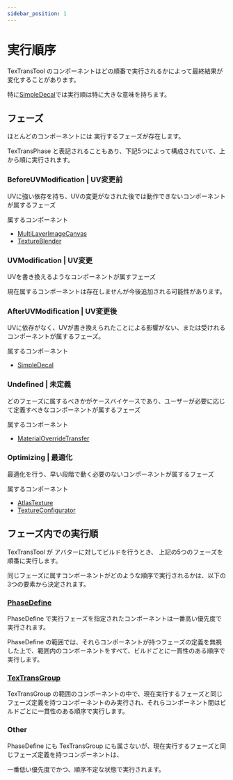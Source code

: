 ```yaml
---
sidebar_position: 1
---
```


# 実行順序

TexTransTool のコンポーネントはどの順番で実行されるかによって最終結果が変化することがあります。

特に[SimpleDecal](/docs/Reference/SimpleDecal)では実行順は特に大きな意味を持ちます。

## フェーズ

ほとんどのコンポーネントには 実行するフェーズが存在します。

TexTransPhase と表記されることもあり、下記5つによって構成されていて、上から順に実行されます。

### BeforeUVModification | UV変更前

UVに強い依存を持ち、UVの変更がなされた後では動作できないコンポーネントが属するフェーズ

属するコンポーネント

- [MultiLayerImageCanvas](/docs/Reference/MultiLayerImageCanvas)
- [TextureBlender](/docs/Reference/TextureBlender)

### UVModification | UV変更

UVを書き換えるようなコンポーネントが属すフェーズ

現在属するコンポーネントは存在しませんが今後追加される可能性があります。

### AfterUVModification | UV変更後

UVに依存がなく、UVが書き換えられたことによる影響がない、または受けれるコンポーネントが属するフェーズ。

属するコンポーネント

- [SimpleDecal](/docs/Reference/SimpleDecal)

### Undefined | 未定義

どのフェーズに属するべきかがケースバイケースであり、ユーザーが必要に応じて定義すべきなコンポーネントが属するフェーズ

属するコンポーネント

- [MaterialOverrideTransfer](/docs/Reference/MaterialOverrideTransfer)

### Optimizing | 最適化

最適化を行う、早い段階で動く必要のないコンポーネントが属するフェーズ

属するコンポーネント

- [AtlasTexture](/docs/Reference/AtlasTexture)
- [TextureConfigurator](/docs/Reference/TextureConfigurator)

## フェーズ内での実行順

TexTransTool が アバターに対してビルドを行うとき、 上記の5つのフェーズを順番に実行します。

同じフェーズに属すコンポーネントがどのような順序で実行されるかは、以下の3つの要素から決定されます。

### [PhaseDefine](/docs/Reference/GroupComponent/PhaseDefine)

PhaseDefine で実行フェーズを指定されたコンポーネントは一番高い優先度で実行されます。

PhaseDefine の範囲では、それらコンポーネントが持つフェーズの定義を無視した上で、範囲内のコンポーネントをすべて、ビルドごとに一貫性のある順序で実行します。

### [TexTransGroup](/docs/Reference/GroupComponent/TexTransGroup)

TexTransGroup の範囲のコンポーネントの中で、現在実行するフェーズと同じフェーズ定義を持つコンポーネントのみ実行され、それらコンポーネント間はビルドごとに一貫性のある順序で実行します。

### Other

PhaseDefine にも TexTransGroup にも属さないが、現在実行するフェーズと同じフェーズ定義を持つコンポーネントは、

一番低い優先度でかつ、順序不定な状態で実行されます。
